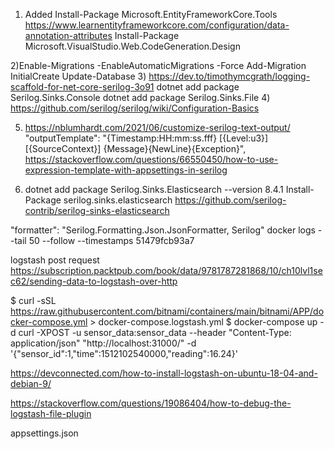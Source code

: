 ﻿1) Added 
Install-Package Microsoft.EntityFrameworkCore.Tools
https://www.learnentityframeworkcore.com/configuration/data-annotation-attributes
Install-Package Microsoft.VisualStudio.Web.CodeGeneration.Design

2)Enable-Migrations -EnableAutomaticMigrations -Force
Add-Migration InitialCreate
Update-Database
3) https://dev.to/timothymcgrath/logging-scaffold-for-net-core-serilog-3o91
 dotnet add package Serilog.Sinks.Console
 dotnet add package Serilog.Sinks.File
4) https://github.com/serilog/serilog/wiki/Configuration-Basics

5) https://nblumhardt.com/2021/06/customize-serilog-text-output/
          "outputTemplate": "{Timestamp:HH:mm:ss.fff} [{Level:u3}] [{SourceContext}] {Message}{NewLine}{Exception}",
https://stackoverflow.com/questions/66550450/how-to-use-expression-template-with-appsettings-in-serilog

6) dotnet add package Serilog.Sinks.Elasticsearch --version 8.4.1
Install-Package serilog.sinks.elasticsearch
https://github.com/serilog-contrib/serilog-sinks-elasticsearch

"formatter": "Serilog.Formatting.Json.JsonFormatter, Serilog"
docker logs --tail 50 --follow --timestamps 51479fcb93a7

logstash post request
https://subscription.packtpub.com/book/data/9781787281868/10/ch10lvl1sec62/sending-data-to-logstash-over-http

$ curl -sSL https://raw.githubusercontent.com/bitnami/containers/main/bitnami/APP/docker-compose.yml > docker-compose.logstash.yml
$ docker-compose up -d
curl -XPOST -u sensor_data:sensor_data --header "Content-Type: application/json" "http://localhost:31000/" -d '{"sensor_id":1,"time":1512102540000,"reading":16.24}'

https://devconnected.com/how-to-install-logstash-on-ubuntu-18-04-and-debian-9/

https://stackoverflow.com/questions/19086404/how-to-debug-the-logstash-file-plugin

appsettings.json